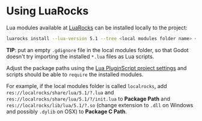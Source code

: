# Using LuaRocks

Lua modules available at [LuaRocks](https://luarocks.org/) can be installed locally to the project:

```sh
luarocks install --lua-version 5.1 --tree <local modules folder name> <module name>
```

**TIP**: put an empty `.gdignore` file in the local modules folder, so that
Godot doesn't try importing the installed `*.lua` files as Lua scripts.

Adjust the package paths using the [Lua PluginScript project settings](configuring.md)
and scripts should be able to `require` the installed modules.

For example, if the local modules folder is called `localrocks`, add
`res://localrocks/share/lua/5.1/?.lua` and `res://localrocks/share/lua/5.1/?/init.lua`
to **Package Path** and `res://localrocks/lib/lua/5.1/?.so` (change extension
to `.dll` on Windows and possibly `.dylib` on OSX) to **Package C Path**.
